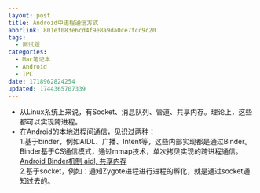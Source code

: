 ```yaml
---
layout: post
title: Android中进程通信方式
abbrlink: 801ef083e6cd4f9e8a9da0ce7fcc9c20
tags:
  - 面试题
categories:
  - Mac笔记本
  - Android
  - IPC
date: 1718962824254
updated: 1744365707339
---
```


- 从Linux系统上来说，有Socket、消息队列、管道、共享内存。理论上，这些都可以实现跨进程。
- 在Android的本地进程间通信，见识过两种：\
  1.基于binder，例如AIDL、广播、Intent等，这些内部实现都是通过Binder。Binder基于CS通信模式，通过mmap技术，单次拷贝实现的跨进程通信。[Android Binder机制 aidl, 共享内存](/p/3b9c2eccc32d4635b8aae6c2d53cb27f)\
  2.基于socket，例如：通知Zygote进程进行进程的孵化，就是通过socket通知过去的。
